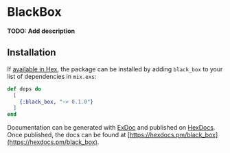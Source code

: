 # BlackBox

**TODO: Add description**

## Installation

If [available in Hex](https://hex.pm/docs/publish), the package can be installed
by adding `black_box` to your list of dependencies in `mix.exs`:

```elixir
def deps do
  [
    {:black_box, "~> 0.1.0"}
  ]
end
```

Documentation can be generated with [ExDoc](https://github.com/elixir-lang/ex_doc)
and published on [HexDocs](https://hexdocs.pm). Once published, the docs can
be found at [https://hexdocs.pm/black_box](https://hexdocs.pm/black_box).

